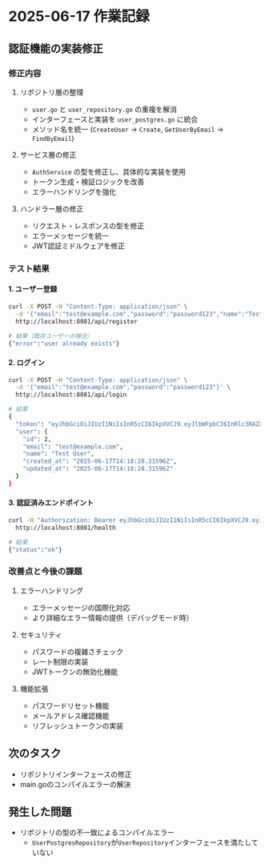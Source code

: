# 2025-06-17 作業記録

## 認証機能の実装修正

### 修正内容
1. リポジトリ層の整理
   - `user.go` と `user_repository.go` の重複を解消
   - インターフェースと実装を `user_postgres.go` に統合
   - メソッド名を統一 (`CreateUser` → `Create`, `GetUserByEmail` → `FindByEmail`)

2. サービス層の修正
   - `AuthService` の型を修正し、具体的な実装を使用
   - トークン生成・検証ロジックを改善
   - エラーハンドリングを強化

3. ハンドラー層の修正
   - リクエスト・レスポンスの型を修正
   - エラーメッセージを統一
   - JWT認証ミドルウェアを修正

### テスト結果

#### 1. ユーザー登録
```bash
curl -X POST -H "Content-Type: application/json" \
  -d '{"email":"test@example.com","password":"password123","name":"Test User"}' \
  http://localhost:8081/api/register

# 結果（既存ユーザーの場合）
{"error":"user already exists"}
```

#### 2. ログイン
```bash
curl -X POST -H "Content-Type: application/json" \
  -d '{"email":"test@example.com","password":"password123"}' \
  http://localhost:8081/api/login

# 結果
{
  "token": "eyJhbGciOiJIUzI1NiIsInR5cCI6IkpXVCJ9.eyJlbWFpbCI6InRlc3RAZXhhbXBsZS5jb20iLCJleHAiOjE3NTAyNTc0MTYsInVzZXJfaWQiOjJ9.UiRnRW-gJnmA1FC12pejvESBdHtdXc8DwFHZz_I3dl0",
  "user": {
    "id": 2,
    "email": "test@example.com",
    "name": "Test User",
    "created_at": "2025-06-17T14:18:28.31596Z",
    "updated_at": "2025-06-17T14:18:28.31596Z"
  }
}
```

#### 3. 認証済みエンドポイント
```bash
curl -H "Authorization: Bearer eyJhbGciOiJIUzI1NiIsInR5cCI6IkpXVCJ9.eyJlbWFpbCI6InRlc3RAZXhhbXBsZS5jb20iLCJleHAiOjE3NTAyNTc0MTYsInVzZXJfaWQiOjJ9.UiRnRW-gJnmA1FC12pejvESBdHtdXc8DwFHZz_I3dl0" \
  http://localhost:8081/health

# 結果
{"status":"ok"}
```

### 改善点と今後の課題
1. エラーハンドリング
   - エラーメッセージの国際化対応
   - より詳細なエラー情報の提供（デバッグモード時）

2. セキュリティ
   - パスワードの複雑さチェック
   - レート制限の実装
   - JWTトークンの無効化機能

3. 機能拡張
   - パスワードリセット機能
   - メールアドレス確認機能
   - リフレッシュトークンの実装

## 次のタスク
- リポジトリインターフェースの修正
- main.goのコンパイルエラーの解決

## 発生した問題
- リポジトリの型の不一致によるコンパイルエラー
  - `UserPostgresRepository`が`UserRepository`インターフェースを満たしていない 

